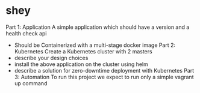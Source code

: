 # shey

Part 1: Application
A simple application which should have a version and a health check api
- Should be Containerized with a multi-stage docker image
Part 2: Kubernetes
Create a Kubernetes cluster with 2 masters
- describe your design choices
- install the above application on the cluster using helm
- describe a solution for zero-downtime deployment with Kubernetes
Part 3: Automation
To run this project we expect to run only a simple vagrant up command
